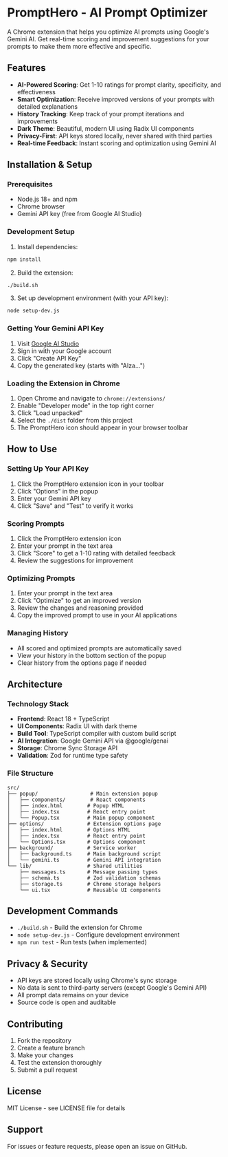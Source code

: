 # PromptHero - AI Prompt Optimizer

A Chrome extension that helps you optimize AI prompts using Google's Gemini AI. Get real-time scoring and improvement suggestions for your prompts to make them more effective and specific.

## Features

- **AI-Powered Scoring**: Get 1-10 ratings for prompt clarity, specificity, and effectiveness
- **Smart Optimization**: Receive improved versions of your prompts with detailed explanations
- **History Tracking**: Keep track of your prompt iterations and improvements
- **Dark Theme**: Beautiful, modern UI using Radix UI components
- **Privacy-First**: API keys stored locally, never shared with third parties
- **Real-time Feedback**: Instant scoring and optimization using Gemini AI

## Installation & Setup

### Prerequisites

- Node.js 18+ and npm
- Chrome browser
- Gemini API key (free from Google AI Studio)

### Development Setup

1. Install dependencies:
```bash
npm install
```

2. Build the extension:
```bash
./build.sh
```

3. Set up development environment (with your API key):
```bash
node setup-dev.js
```

### Getting Your Gemini API Key

1. Visit [Google AI Studio](https://aistudio.google.com/app/apikey)
2. Sign in with your Google account
3. Click "Create API Key"
4. Copy the generated key (starts with "AIza...")

### Loading the Extension in Chrome

1. Open Chrome and navigate to `chrome://extensions/`
2. Enable "Developer mode" in the top right corner
3. Click "Load unpacked"
4. Select the `./dist` folder from this project
5. The PromptHero icon should appear in your browser toolbar

## How to Use

### Setting Up Your API Key

1. Click the PromptHero extension icon in your toolbar
2. Click "Options" in the popup
3. Enter your Gemini API key
4. Click "Save" and "Test" to verify it works

### Scoring Prompts

1. Click the PromptHero extension icon
2. Enter your prompt in the text area
3. Click "Score" to get a 1-10 rating with detailed feedback
4. Review the suggestions for improvement

### Optimizing Prompts

1. Enter your prompt in the text area
2. Click "Optimize" to get an improved version
3. Review the changes and reasoning provided
4. Copy the improved prompt to use in your AI applications

### Managing History

- All scored and optimized prompts are automatically saved
- View your history in the bottom section of the popup
- Clear history from the options page if needed

## Architecture

### Technology Stack

- **Frontend**: React 18 + TypeScript
- **UI Components**: Radix UI with dark theme
- **Build Tool**: TypeScript compiler with custom build script
- **AI Integration**: Google Gemini API via @google/genai
- **Storage**: Chrome Sync Storage API
- **Validation**: Zod for runtime type safety

### File Structure

```
src/
├── popup/                 # Main extension popup
│   ├── components/        # React components
│   ├── index.html        # Popup HTML
│   ├── index.tsx         # React entry point
│   └── Popup.tsx         # Main popup component
├── options/              # Extension options page
│   ├── index.html        # Options HTML
│   ├── index.tsx         # React entry point
│   └── Options.tsx       # Options component
├── background/           # Service worker
│   ├── background.ts     # Main background script
│   └── gemini.ts         # Gemini API integration
└── lib/                  # Shared utilities
    ├── messages.ts       # Message passing types
    ├── schema.ts         # Zod validation schemas
    ├── storage.ts        # Chrome storage helpers
    └── ui.tsx            # Reusable UI components
```

## Development Commands

- `./build.sh` - Build the extension for Chrome
- `node setup-dev.js` - Configure development environment
- `npm run test` - Run tests (when implemented)

## Privacy & Security

- API keys are stored locally using Chrome's sync storage
- No data is sent to third-party servers (except Google's Gemini API)
- All prompt data remains on your device
- Source code is open and auditable

## Contributing

1. Fork the repository
2. Create a feature branch
3. Make your changes
4. Test the extension thoroughly
5. Submit a pull request

## License

MIT License - see LICENSE file for details

## Support

For issues or feature requests, please open an issue on GitHub.
